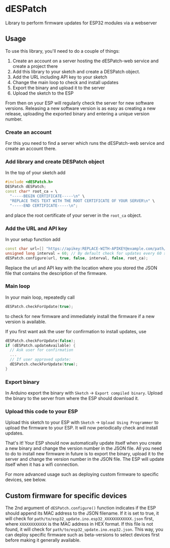 # dESPatch
Library to perform firmware updates for ESP32 modules via a webserver

## Usage
To use this library, you'll need to do a couple of things:
1. Create an account on a server hosting the dESPatch-web service and create a project there
2. Add this library to your sketch and create a DESPatch object.
3. Add the URL including API key to your sketch
4. Change the main loop to check and install updates
5. Export the binary and upload it to the server
6. Upload the sketch to the ESP

From then on your ESP will regularly check the server for new software versions. Releasing a new software version is as easy as creating a new release, uploading the exported binary and entering a unique version number.

### Create an account
For this you need to find a server which runs the dESPatch-web service and create an account there.

### Add library and create DESPatch object
In the top of your sketch add
```cpp
#include <dESPatch.h>
DESPatch dESPatch;
const char* root_ca = \
  "-----BEGIN CERTIFICATE-----\n" \
  "REPLACE THIS TEXT WITH THE ROOT CERTIFICATE OF YOUR SERVER\n" \
  "-----END CERTIFICATE-----\n";
```

and place the root certificate of your server in the `root_ca` object.

### Add the URL and API key
In your setup function add
```cpp
const char url=[] "https://apikey:REPLACE-WITH-APIKEY@example.com/path/to/esp32_update.ino.esp32.json"
unsigned long interval = 60; // By default check for updates every 60 seconds
dESPatch.configure(url, true, false, interval, false, root_ca);
```
Replace the url and API key with the location where you stored the JSON file that contains the description of the firmware.

### Main loop
In your main loop, repeatedly call
```cpp
dESPatch.checkForUpdate(true);
```
to check for new firmware and immediately install the firmware if a new version is available.

If you first want ask the user for confirmation to install updates, use
```cpp
dESPatch.checkForUpdate(false);
if (dESPatch.updateAvailable) {
  // Ask user for confirmation
  ...
  // If user approved update:
  dESPatch.checkForUpdate(true);
}
```

### Export binary
In Arduino export the binary with `Sketch` -> `Export compiled binary`. Upload the binary to the server from where the ESP should download it.

### Upload this code to your ESP
Upload this sketch to your ESP with `Sketch` -> `Upload Using Programmer` to upload the firmware to your ESP. It will now periodically check and install updates.

That's it! Your ESP should now automatically update itself when you create a new binary and change the version number in the JSON file. All you need to do to install new firmware in future is to export the binary, upload it to the server and change the version number in the JSON file. The ESP will update itself when it has a wifi connection.

For more advanced usage such as deploying custom firmware to specific devices, see below.

## Custom firmware for specific devices
The 2nd argument of `dESPatch.configure()` function indicates if the ESP should append its MAC address to the JSON filename. If it is set to true, it will check for `path/to/esp32_update.ino.esp32_XXXXXXXXXXXX.json` first, where `XXXXXXXXXXXX` is the MAC address in HEX format. If this file is not found, it will check for `path/to/esp32_update.ino.esp32.json`. This way, you can deploy specific firmware such as beta-versions to select devices first before making it generally available.


